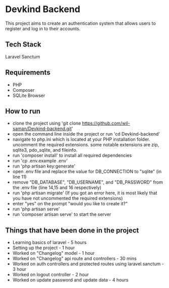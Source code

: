 # Devkind Backend

This project aims to create an authentication system that allows users to register and log in to their accounts.

## Tech Stack

Laravel Sanctum

## Requirements

- PHP
- Composer
- SQLite Browser

## How to run

- clone the project using 'git clone https://github.com/wil-saman/Devkind-backend.git'
- open the command line inside the project or run 'cd Devkind-backend'
- navigate to php.ini which is located at your PHP installation folder. uncomment the required extensions. some notable extensions are zip, sqlite3, pdo_sqlite, and fileinfo.
- run 'composer install' to install all required dependencies
- run 'cp .env.example .env'
- run 'php artisan key:generate'
- open .env file and replace the value for DB_CONNECTION to "sqlite" (in line 11)
- remove "DB_DATABASE", "DB_USERNAME", and "DB_PASSWORD" from the .env file (line 14,15 and 16 respectively)
- run 'php artisan migrate' (If you got an error here, it is most likely that you have not uncommented the required extensions)
- enter "yes" on the prompt "would you like to create it?"
- run 'php artisan serve'
- run 'composer artisan serve' to start the server

## Things that have been done in the project

- Learning basics of laravel - 5 hours
- Setting up the project - 1 hour
- Worked on "Changelog" model - 1 hour
- Worked on "Changelog" api route and controllers - 30 mins
- Worked on auth controllers and protected routes using laravel sanctum - 3 hour
- Worked on logout controller - 2 hour
- Worked on update password and update data - 4 hours



